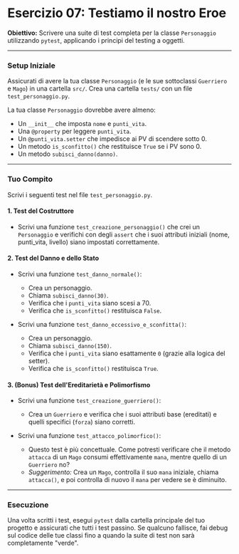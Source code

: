 # Esercizio 07: Testiamo il nostro Eroe

**Obiettivo:** Scrivere una suite di test completa per la classe `Personaggio` utilizzando `pytest`, applicando i principi del testing a oggetti.

---

### Setup Iniziale

Assicurati di avere la tua classe `Personaggio` (e le sue sottoclassi `Guerriero` e `Mago`) in una cartella `src/`. Crea una cartella `tests/` con un file `test_personaggio.py`.

La tua classe `Personaggio` dovrebbe avere almeno:
*   Un `__init__` che imposta `nome` e `punti_vita`.
*   Una `@property` per leggere `punti_vita`.
*   Un `@punti_vita.setter` che impedisce ai PV di scendere sotto 0.
*   Un metodo `is_sconfitto()` che restituisce `True` se i PV sono 0.
*   Un metodo `subisci_danno(danno)`.

---

### Tuo Compito

Scrivi i seguenti test nel file `test_personaggio.py`.

#### 1. Test del Costruttore
*   Scrivi una funzione `test_creazione_personaggio()` che crei un `Personaggio` e verifichi con degli `assert` che i suoi attributi iniziali (nome, punti_vita, livello) siano impostati correttamente.

#### 2. Test del Danno e dello Stato
*   Scrivi una funzione `test_danno_normale()`:
    *   Crea un personaggio.
    *   Chiama `subisci_danno(30)`.
    *   Verifica che i `punti_vita` siano scesi a 70.
    *   Verifica che `is_sconfitto()` restituisca `False`.

*   Scrivi una funzione `test_danno_eccessivo_e_sconfitta()`:
    *   Crea un personaggio.
    *   Chiama `subisci_danno(150)`.
    *   Verifica che i `punti_vita` siano esattamente `0` (grazie alla logica del setter).
    *   Verifica che `is_sconfitto()` restituisca `True`.

#### 3. (Bonus) Test dell'Ereditarietà e Polimorfismo
*   Scrivi una funzione `test_creazione_guerriero()`:
    *   Crea un `Guerriero` e verifica che i suoi attributi base (ereditati) e quelli specifici (`forza`) siano corretti.

*   Scrivi una funzione `test_attacco_polimorfico()`:
    *   Questo test è più concettuale. Come potresti verificare che il metodo `attacca` di un `Mago` consumi effettivamente `mana`, mentre quello di un `Guerriero` no?
    *   *Suggerimento:* Crea un `Mago`, controlla il suo `mana` iniziale, chiama `attacca()`, e poi controlla di nuovo il `mana` per vedere se è diminuito.

---

### Esecuzione
Una volta scritti i test, esegui `pytest` dalla cartella principale del tuo progetto e assicurati che tutti i test passino. Se qualcuno fallisce, fai debug sul codice delle tue classi fino a quando la suite di test non sarà completamente "verde".